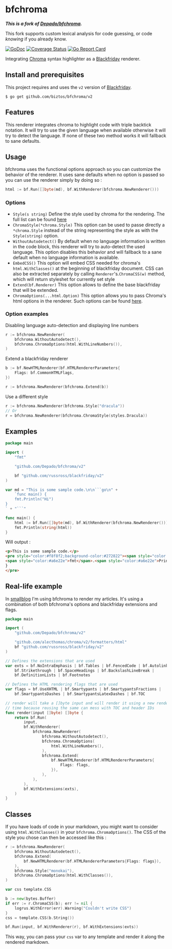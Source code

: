 # bfchroma

__*This is a fork of [Depado/bfchroma](https://github.com/Depado/bfchroma).*__

This fork supports custom lexical analysis for code guessing, or code
*knowing* if you already know.

[![GoDoc][docbadge]][doc] [![Coverage Status][covbadge]][cov]
[![Go Report Card][rptcdbadge]][rptcd]

[docbadge]: https://pkg.go.dev/badge/github.com/biztos/bfchroma.svg
[doc]: https://pkg.go.dev/github.com/biztos/bfchroma
[covbadge]: https://coveralls.io/repos/github/biztos/bfchroma/badge.svg
[cov]: https://coveralls.io/github/biztos/bfchroma
[rptcd]: https://goreportcard.com/badge/github.com/biztos/bfchroma
[rptcdbadge]: https://goreportcard.com/report/github.com/biztos/bfchroma


Integrating [Chroma](https://github.com/alecthomas/chroma) syntax highlighter as
a [Blackfriday](https://github.com/russross/blackfriday) renderer.

## Install and prerequisites

This project requires and uses the `v2` version of
[Blackfriday](https://github.com/russross/blackfriday/tree/v2).

```
$ go get github.com/biztos/bfchroma/v2
```

## Features

This renderer integrates chroma to highlight code with triple backtick notation.
It will try to use the given language when available otherwise it will try to
detect the language. If none of these two method works it will fallback to sane
defaults.

## Usage

bfchroma uses the functional options approach so you can customize the behavior
of the renderer. It uses sane defaults when no option is passed so you can use
the renderer simply by doing so :

```go
html := bf.Run([]byte(md), bf.WithRenderer(bfchroma.NewRenderer()))
```

### Options

- `Style(s string)`
Define the style used by chroma for the rendering. The full list can be found [here](https://github.com/alecthomas/chroma/tree/master/styles)
- `ChromaStyle(*chroma.Style)`
This option can be used to passe directly a `*chroma.Style` instead of the
string representing the style as with the `Style(string)` option.
- `WithoutAutodetect()`
By default when no language information is written in the code block, this
renderer will try to auto-detect the used language. This option disables
this behavior and will fallback to a sane default when no language
information is available.
- `EmbedCSS()`
This option will embed CSS needed for chroma's `html.WithClasses()` at the beginning of blackfriday document.
CSS can also be extracted separately by calling `Renderer`'s.`ChromaCSS(w)` method, which will return styleshet for currently set style
- `Extend(bf.Renderer)`
This option allows to define the base blackfriday that will be extended.
- `ChromaOptions(...html.Option)`
This option allows you to pass Chroma's html options in the renderer. Such
options can be found [here](https://github.com/alecthomas/chroma#the-html-formatter).

### Option examples

Disabling language auto-detection and displaying line numbers

```go
r := bfchroma.NewRenderer(
	bfchroma.WithoutAutodetect(),
	bfchroma.ChromaOptions(html.WithLineNumbers()),
)
```

Extend a blackfriday renderer

```go
b := bf.NewHTMLRenderer(bf.HTMLRendererParameters{
	Flags: bf.CommonHTMLFlags,
})

r := bfchroma.NewRenderer(bfchroma.Extend(b))
```

Use a different style

```go
r := bfchroma.NewRenderer(bfchroma.Style("dracula"))
// Or
r = bfchroma.NewRenderer(bfchroma.ChromaStyle(styles.Dracula))
```



## Examples

```go
package main

import (
	"fmt"

	"github.com/Depado/bfchroma/v2"

	bf "github.com/russross/blackfriday/v2"
)

var md = "This is some sample code.\n\n```go\n" +
	`func main() {
	fmt.Println("Hi")
}
` + "```"

func main() {
	html := bf.Run([]byte(md), bf.WithRenderer(bfchroma.NewRenderer()))
	fmt.Println(string(html))
}
```


Will output :

```html
<p>This is some sample code.</p>
<pre style="color:#f8f8f2;background-color:#272822"><span style="color:#66d9ef">func</span> <span style="color:#a6e22e">main</span>() {
<span style="color:#a6e22e">fmt</span>.<span style="color:#a6e22e">Println</span>(<span style="color:#e6db74">&#34;Hi&#34;</span>)
}
</pre>
```

## Real-life example

In [smallblog](https://github.com/Depado/smallblog) I'm using bfchroma to render
my articles. It's using a combination of both bfchroma's options and blackfriday
extensions and flags.

```go
package main

import (
	"github.com/Depado/bfchroma/v2"

	"github.com/alecthomas/chroma/v2/formatters/html"
	bf "github.com/russross/blackfriday/v2"
)

// Defines the extensions that are used
var exts = bf.NoIntraEmphasis | bf.Tables | bf.FencedCode | bf.Autolink |
	bf.Strikethrough | bf.SpaceHeadings | bf.BackslashLineBreak |
	bf.DefinitionLists | bf.Footnotes

// Defines the HTML rendering flags that are used
var flags = bf.UseXHTML | bf.Smartypants | bf.SmartypantsFractions |
	bf.SmartypantsDashes | bf.SmartypantsLatexDashes | bf.TOC

// render will take a []byte input and will render it using a new renderer each
// time because reusing the same can mess with TOC and header IDs
func render(input []byte) []byte {
	return bf.Run(
		input,
		bf.WithRenderer(
			bfchroma.NewRenderer(
				bfchroma.WithoutAutodetect(),
				bfchroma.ChromaOptions(
					html.WithLineNumbers(),
				),
				bfchroma.Extend(
					bf.NewHTMLRenderer(bf.HTMLRendererParameters{
						Flags: flags,
					}),
				),
			),
		),
		bf.WithExtensions(exts),
	)
}
```

## Classes

If you have loads of code in your markdown, you might want to consider using
`html.WithClasses()` in your `bfchroma.ChromaOptions()`. The CSS of the style
you chose can then be accessed like this :

```go
r := bfchroma.NewRenderer(
	bfchroma.WithoutAutodetect(),
	bfchroma.Extend(
		bf.NewHTMLRenderer(bf.HTMLRendererParameters{Flags: flags}),
	),
	bfchroma.Style("monokai"),
	bfchroma.ChromaOptions(html.WithClasses()),
)

var css template.CSS

b := new(bytes.Buffer)
if err := r.ChromaCSS(b); err != nil {
	logrus.WithError(err).Warning("Couldn't write CSS")
}
css = template.CSS(b.String())

bf.Run(input, bf.WithRenderer(r), bf.WithExtensions(exts))
```

This way, you can pass your `css` var to any template and render it along the
rendered markdown.
